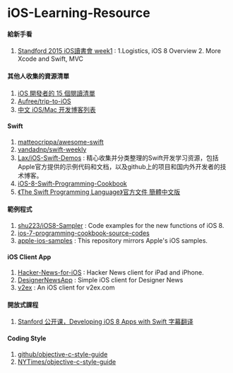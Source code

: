 # iOS-Learning-Resource <br/>

#### 給新手看
1. [Standford 2015 iOS讀書會 week1](http://www.slideshare.net/deeplovepan/standford-2015-ios-week1-1logistics-ios-8-overview-2-more-xcode-and-swift-mvc) : 1.Logistics, iOS 8 Overview 2. More Xcode and Swift, MVC

#### 其他人收集的資源清單
1. [iOS 開發者的 15 個閱讀清單](http://punnode.com/archives/28835)
2. [Aufree/trip-to-iOS](https://github.com/Aufree/trip-to-iOS)
3. [中文 iOS/Mac 开发博客列表](https://github.com/tangqiaoboy/iOSBlogCN)

#### Swift
1. [matteocrippa/awesome-swift](https://github.com/matteocrippa/awesome-swift)
2. [vandadnp/swift-weekly](https://github.com/vandadnp/swift-weekly)
3. [Lax/iOS-Swift-Demos](https://github.com/Lax/iOS-Swift-Demos) : 精心收集并分类整理的Swift开发学习资源，包括Apple官方提供的示例代码和文档，以及github上的项目和国内外开发者的技术博客。
4. [iOS-8-Swift-Programming-Cookbook](https://github.com/vandadnp/iOS-8-Swift-Programming-Cookbook)
5. [《The Swift Programming Language》官方文件  簡體中文版](https://www.gitbook.com/book/numbbbbb/-the-swift-programming-language-/details)

#### 範例程式
1. [shu223/iOS8-Sampler](https://github.com/shu223/iOS8-Sampler) : Code examples for the new functions of iOS 8.
2. [ios-7-programming-cookbook-source-codes](https://github.com/vandadnp/ios-7-programming-cookbook-source-codes)
3. [apple-ios-samples](https://github.com/robovm/apple-ios-samples) : This repository mirrors Apple's iOS samples.

#### iOS Client App
1. [Hacker-News-for-iOS](https://github.com/mmackh/Hacker-News-for-iOS) : Hacker News client for iPad and iPhone.
2. [DesignerNewsApp](https://github.com/MengTo/DesignerNewsApp) : Simple iOS client for Designer News
3. [v2ex](https://github.com/singro/v2ex) : An iOS client for v2ex.com

#### 開放式課程
1. [Stanford 公开课，Developing iOS 8 Apps with Swift 字幕翻译](https://github.com/x140yu/Developing_iOS_8_Apps_With_Swift)

#### Coding Style
1. [github/objective-c-style-guide](raywenderlich/objective-c-style-guide)
2. [NYTimes/objective-c-style-guide](spotify/ios-style)
